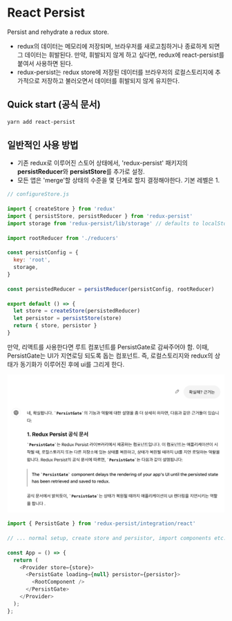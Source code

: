 # React Persist
Persist and rehydrate a redux store.

- redux의 데이터는 메모리에 저장되며, 브라우저를 새로고침하거나 종료하게 되면 그 데이터는 휘발된다. 만약, 휘발되지 않게 하고 싶다면, redux에 react-persist를 붙여서 사용하면 된다.
- redux-persist는 redux store에 저장된 데이터를 브라우저의 로컬스토리지에 추가적으로 저장하고 불러오면서 데이터를 휘발되지 않게 유지한다.

## Quick start (공식 문서)
```bash
yarn add react-persist
```

## 일반적인 사용 방법
- 기존 redux로 이루어진 스토어 상태에서, 'redux-persist' 패키지의 **persistReducer**와 **persistStore**를 추가로 설정.
- 모든 앱은 'merge'할 상태의 수준을 몇 단계로 할지 결정해야한다. 기본 레벨은 1.

```js
// configureStore.js

import { createStore } from 'redux'
import { persistStore, persistReducer } from 'redux-persist'
import storage from 'redux-persist/lib/storage' // defaults to localStorage for web

import rootReducer from './reducers'

const persistConfig = {
  key: 'root',
  storage,
}

const persistedReducer = persistReducer(persistConfig, rootReducer)

export default () => {
  let store = createStore(persistedReducer)
  let persistor = persistStore(store)
  return { store, persistor }
}
```

만약, 리액트를 사용한다면 루트 컴포넌트를 PersistGate로 감싸주어야 함.
이때, PersistGate는 UI가 지연로딩 되도록 돕는 컴포넌트. 즉, 로컬스토리지와 redux의 상태가 동기화가 이루어진 후에 ui를 그리게 한다.

![GPT's answer](./images/gpt's%20answer.png)

```js
import { PersistGate } from 'redux-persist/integration/react'

// ... normal setup, create store and persistor, import components etc.

const App = () => {
  return (
    <Provider store={store}>
      <PersistGate loading={null} persistor={persistor}>
        <RootComponent />
      </PersistGate>
    </Provider>
  );
};
```